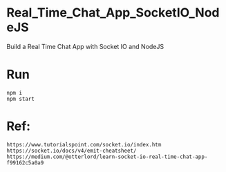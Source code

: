 # Real_Time_Chat_App_SocketIO_NodeJS
Build a Real Time Chat App with Socket IO and NodeJS

# Run
    npm i
    npm start

# Ref:
    https://www.tutorialspoint.com/socket.io/index.htm
    https://socket.io/docs/v4/emit-cheatsheet/
    https://medium.com/@otterlord/learn-socket-io-real-time-chat-app-f99162c5a0a9
